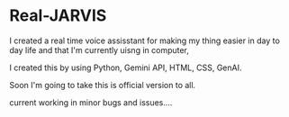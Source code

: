 # Real-JARVIS

I created a real time voice assisstant for making my thing easier in day to day life and that I'm currently uisng in computer,

I created this by using Python, Gemini API, HTML, CSS, GenAI.


Soon I'm going to take this is official version to all.

current working in minor bugs and issues....
